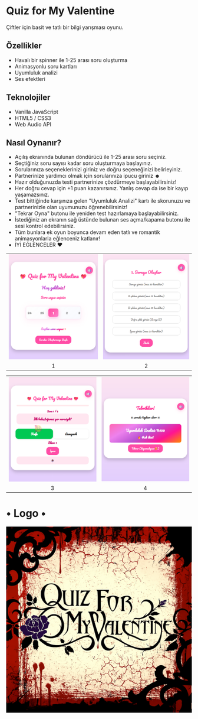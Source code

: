 # Quiz for My Valentine

Çiftler için basit ve tatlı bir bilgi yarışması oyunu.

## Özellikler
- Havalı bir spinner ile 1-25 arası soru oluşturma
- Animasyonlu soru kartları
- Uyumluluk analizi
- Ses efektleri

## Teknolojiler
- Vanilla JavaScript
- HTML5 / CSS3
- Web Audio API

## Nasıl Oynanır?
- Açılış ekranında bulunan döndürücü ile 1-25 arası soru seçiniz.
- Seçtiğiniz soru sayısı kadar soru oluşturmaya başlayınız.
- Sorularınıza seçeneklerinizi giriniz ve doğru seçeneğinizi belirleyiniz.
- Partnerinize yardımcı olmak için sorularınıza ipucu giriniz ☻
- Hazır olduğunuzda testi partnerinize çözdürmeye başlayabilirsiniz!
- Her doğru cevap için +1 puan kazanırsınız. Yanlış cevap da ise bir kayıp yaşamazsınız.
- Test bittiğinde karşınıza gelen "Uyumluluk Analizi" kartı ile skorunuzu ve partnerinizle olan uyumunuzu öğrenebilirsiniz!
- "Tekrar Oyna" butonu ile yeniden test hazırlamaya başlayabilirsiniz.
- İstediğiniz an ekranın sağ üstünde bulunan ses açma/kapama butonu ile sesi kontrol edebilirsiniz.
- Tüm bunlara ek oyun boyunca devam eden tatlı ve romantik animasyonlarla eğlenceniz katlanır!
- İYİ EĞLENCELER ♥

<table>
  <tr>
    <td><img src="1.png" width="600"></td>
    <td><img src="2.png" width="580"></td>
  </tr>
  <tr>
    <td align="center">1</td>
    <td align="center">2</td>
  </tr>
</table>
<table>
  <tr>
    <td><img src="3.png" width="590"></td>
    <td><img src="4.png" width="591"></td>
  </tr>
  <tr>
    <td align="center">3</td>
    <td align="center">4</td>
  </tr>
</table>

# • Logo •

![• Logo • ](image.png)
